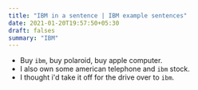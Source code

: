 ```yaml
---
title: "IBM in a sentence | IBM example sentences"
date: 2021-01-20T19:57:50+05:30
draft: falses
summary: "IBM"
---
```

- Buy `ibm`, buy polaroid, buy apple computer.
- I also own some american telephone and `ibm` stock.
- I thought i'd take it off for the drive over to `ibm`.
                 
